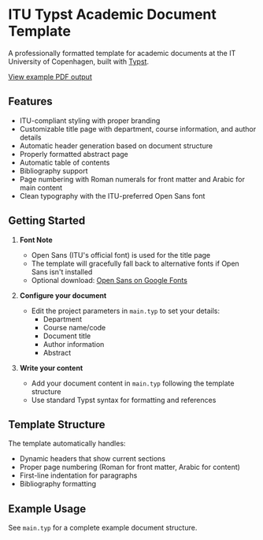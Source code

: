 
# ITU Typst Academic Document Template

A professionally formatted template for academic documents at the IT University of Copenhagen, built with [Typst](https://typst.app/).

[View example PDF output](main.pdf)

## Features

- ITU-compliant styling with proper branding
- Customizable title page with department, course information, and author details
- Automatic header generation based on document structure
- Properly formatted abstract page
- Automatic table of contents
- Bibliography support
- Page numbering with Roman numerals for front matter and Arabic for main content
- Clean typography with the ITU-preferred Open Sans font

## Getting Started

1. **Font Note**
   - Open Sans (ITU's official font) is used for the title page
   - The template will gracefully fall back to alternative fonts if Open Sans isn't installed
   - Optional download: [Open Sans on Google Fonts](https://fonts.google.com/specimen/Open+Sans)

2. **Configure your document**
   - Edit the project parameters in `main.typ` to set your details:
     - Department
     - Course name/code
     - Document title
     - Author information
     - Abstract

3. **Write your content**
   - Add your document content in `main.typ` following the template structure
   - Use standard Typst syntax for formatting and references

## Template Structure

The template automatically handles:
- Dynamic headers that show current sections
- Proper page numbering (Roman for front matter, Arabic for content)
- First-line indentation for paragraphs
- Bibliography formatting

## Example Usage

See `main.typ` for a complete example document structure.
